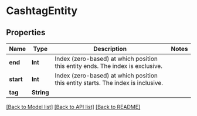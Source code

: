 # CashtagEntity

## Properties
Name | Type | Description | Notes
------------ | ------------- | ------------- | -------------
**end** | **Int** | Index (zero-based) at which position this entity ends.  The index is exclusive. | 
**start** | **Int** | Index (zero-based) at which position this entity starts.  The index is inclusive. | 
**tag** | **String** |  | 

[[Back to Model list]](../README.md#documentation-for-models) [[Back to API list]](../README.md#documentation-for-api-endpoints) [[Back to README]](../README.md)


